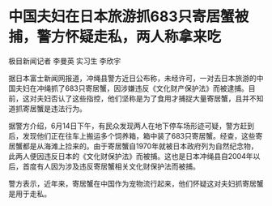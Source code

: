 

# 中国夫妇在日本旅游抓683只寄居蟹被捕，警方怀疑走私，两人称拿来吃

极目新闻记者 李曼英 实习生 李欣宇

据日本富士新闻网报道，冲绳县警方近日公布称，未经许可，一对去日本旅游的中国夫妇在冲绳抓了683只寄居蟹，因涉嫌违反《文化财产保护法》而被逮捕。目前，这对夫妇否认了这些指控，他们坚称是为了食用才捕捉大量寄居蟹，且并不知道抓寄居蟹是违法行为。

据警方介绍，6月14日下午，有民众发现两人在地下停车场形迹可疑，警方赶到后，发现他们正在往车上搬运多个饲养箱，箱中装了683只寄居蟹。经查，这些寄居蟹都是从海滩上捡来的。由于寄居蟹自1970年就被日本政府列为自然纪念物，此两人便因违反日本的《文化财保护法》而被捕。这也是日本冲绳县自2004年以后，首度有人因为涉及违反寄居蟹相关文化财保护法而被捕。

警方表示，近年来，寄居蟹在中国作为宠物流行起来，他们怀疑这对夫妇抓寄居蟹是用于走私。

